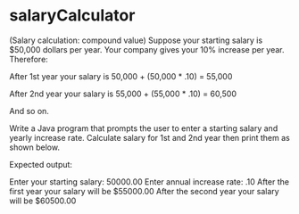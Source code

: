 # salaryCalculator

(Salary calculation: compound value) Suppose your starting salary is $50,000 dollars per year. Your company gives your 10% increase per year. Therefore:
 
After 1st year your salary is 50,000 + (50,000 * .10) = 55,000
 
After 2nd year your salary is 55,000 + (55,000 * .10) = 60,500
 
And so on.
 
Write a Java program that prompts the user to enter a starting salary and yearly increase rate. Calculate salary for 1st and 2nd year then print them as shown below.
 
 
Expected output:
 
Enter your starting salary:  50000.00
Enter annual increase rate: .10
After the first year your salary will be $55000.00
After the second year your salary will be $60500.00
